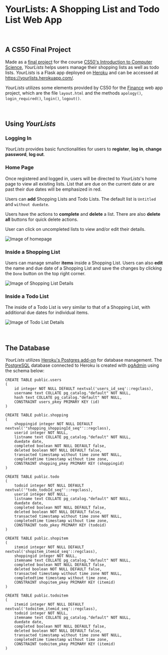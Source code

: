 # YourLists: A Shopping List and Todo List Web App

&nbsp;
## A CS50 Final Project
Made as a [final project](https://cs50.harvard.edu/x/2020/project/) for the course [CS50's Introduction to Computer Science](https://www.edx.org/course/cs50s-introduction-to-computer-science), *YourLists* helps users manage their shopping lists as well as todo lists. *YourLists* is a Flask app deployed on [Heroku](https://www.heroku.com/) and can be accessed at https://yourlists.herokuapp.com/.

*YourLists* utilizes some elements provided by CS50 for the [Finance](https://cs50.harvard.edu/x/2020/tracks/web/finance/) web app project, which are the file `layout.html` and the methods `apology()`, `login_required()`, `login()`, `logout()`.

&nbsp;
## Using *YourLists*
### Logging In
*YourLists* provides basic functionalities for users to  **register**, **log in**, **change password**, **log out**.

### Home Page
Once registered and logged in, users will be directed to *YourLists*'s home page to view all existing lists. List that are due on the current date or are past their due dates will be emphasized in red.

Users can **add** Shopping Lists and Todo Lists. The default list is `Untitled` and `without duedate`.

Users have the actions to **complete** and **delete** a list. There are also **delete all** buttons for quick delete actions.

User can click on uncompleted lists to view and/or edit their details.

![Image of homepage](screenshots/Homepage.png)

### Inside a Shopping List
Users can manage smaller **items** inside a Shopping List. Users can also **edit** the name and due date of a Shopping List and save the changes by clicking the `Done` button on the top right corner.

![Image of Shopping List Details](screenshots/EditShoppingList.png)

### Inside a Todo List
The inside of a Todo List is very similar to that of a Shopping List, with additional due dates for individual items.

![Image of Todo List Details](screenshots/EditTodoList.png)

&nbsp;
## The Database
*YourLists* utilizes [Heroku's Postgres add-on](https://www.heroku.com/postgres) for database management. The [PostgreSQL](https://www.postgresql.org/) database connected to Heroku is created with [pgAdmin](https://www.pgadmin.org/) using the schema below:

```
CREATE TABLE public.users
(
    id integer NOT NULL DEFAULT nextval('users_id_seq'::regclass),
    username text COLLATE pg_catalog."default" NOT NULL,
    hash text COLLATE pg_catalog."default" NOT NULL,
    CONSTRAINT users_pkey PRIMARY KEY (id)
)

CREATE TABLE public.shopping
(
    shoppingid integer NOT NULL DEFAULT nextval('"shopping_shoppingId_seq"'::regclass),
    userid integer NOT NULL,
    listname text COLLATE pg_catalog."default" NOT NULL,
    duedate date,
    completed boolean NOT NULL DEFAULT false,
    deleted boolean NOT NULL DEFAULT false,
    transacted timestamp without time zone NOT NULL,
    completedtime timestamp without time zone,
    CONSTRAINT shopping_pkey PRIMARY KEY (shoppingid)
)

CREATE TABLE public.todo
(
    todoid integer NOT NULL DEFAULT nextval('"todo_todoId_seq"'::regclass),
    userid integer NOT NULL,
    listname text COLLATE pg_catalog."default" NOT NULL,
    duedate date,
    completed boolean NOT NULL DEFAULT false,
    deleted boolean NOT NULL DEFAULT false,
    transacted timestamp without time zone NOT NULL,
    completedtime timestamp without time zone,
    CONSTRAINT todo_pkey PRIMARY KEY (todoid)
)

CREATE TABLE public.shopitem
(
    itemid integer NOT NULL DEFAULT nextval('shopitem_itemid_seq'::regclass),
    shoppingid integer NOT NULL,
    itemname text COLLATE pg_catalog."default" NOT NULL,
    completed boolean NOT NULL DEFAULT false,
    deleted boolean NOT NULL DEFAULT false,
    transacted timestamp without time zone NOT NULL,
    completedtime timestamp without time zone,
    CONSTRAINT shopitem_pkey PRIMARY KEY (itemid)
)

CREATE TABLE public.todoitem
(
    itemid integer NOT NULL DEFAULT nextval('todoitem_itemid_seq'::regclass),
    todoid integer NOT NULL,
    itemname text COLLATE pg_catalog."default" NOT NULL,
    duedate date,
    completed boolean NOT NULL DEFAULT false,
    deleted boolean NOT NULL DEFAULT false,
    transacted timestamp without time zone NOT NULL,
    completedtime timestamp without time zone,
    CONSTRAINT todoitem_pkey PRIMARY KEY (itemid)
)
```
